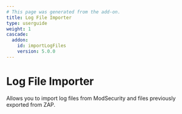 ```yaml
---
# This page was generated from the add-on.
title: Log File Importer
type: userguide
weight: 1
cascade:
  addon:
    id: importLogFiles
    version: 5.0.0
---
```


# Log File Importer

Allows you to import log files from ModSecurity and files previously exported from ZAP.
